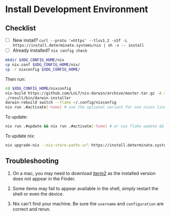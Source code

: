 # Install Development Environment

## Checklist

- [ ] New install? `curl --proto '=https' --tlsv1.2 -sSf -L https://install.determinate.systems/nix | sh -s -- install`
- [ ] Already installed? `nix config check`

```sh
mkdir $XDG_CONFIG_HOME/nix
cp nix.conf $XDG_CONFIG_HOME/nix/
cp -r nixconfig $XDG_CONFIG_HOME/
```

Then run:

```sh
cd $XDG_CONFIG_HOME/nixconfig
nix-build https://github.com/LnL7/nix-darwin/archive/master.tar.gz -A installer
./result/bin/darwin-installer
darwin-rebuild switch --flake ~/.config/nixconfig
nix run .#activate[-home] # use the optional variant for non nixos linux
```

To update:

```sh
nix run .#update && nix run .#activate[-home] # or nix flake update && nix run .#activate[-home]
```

To update nix:

```sh
nix upgrade-nix --nix-store-paths-url https://install.determinate.systems/nix-upgrade/stable/universal
```

## Troubleshooting

1. On a mac, you may need to download [iterm2](https://iterm2.com/) as the installed version does not appear in the Finder.

1. Some items may fail to appear available in the shell, simply restart the shell or even the device.

1. Nix can't find your machine. Be sure the `username` and `configuration` are correct and rerun.
